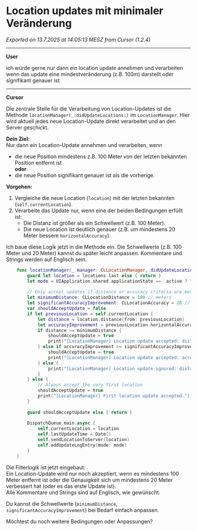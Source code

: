 # Location updates mit minimaler Veränderung
_Exported on 13.7.2025 at 14:05:13 MESZ from Cursor (1.2.4)_

---

**User**

ich würde gerne nur dann ein location update annehmen und verarbeiten wenn das update eine mindestveränderung (z.B. 100m) darstellt oder signifikant genauer ist

---

**Cursor**

Die zentrale Stelle für die Verarbeitung von Location-Updates ist die Methode `locationManager(_:didUpdateLocations:)` im `LocationManager`. Hier wird aktuell jedes neue Location-Update direkt verarbeitet und an den Server geschickt.

**Dein Ziel:**  
Nur dann ein Location-Update annehmen und verarbeiten, wenn  
- die neue Position mindestens z.B. 100 Meter von der letzten bekannten Position entfernt ist  
**oder**
- die neue Position signifikant genauer ist als die vorherige.

**Vorgehen:**  
1. Vergleiche die neue Location (`location`) mit der letzten bekannten (`self.currentLocation`).
2. Verarbeite das Update nur, wenn eine der beiden Bedingungen erfüllt ist:
   - Die Distanz ist größer als ein Schwellwert (z.B. 100 Meter).
   - Die neue Location ist deutlich genauer (z.B. um mindestens 20 Meter bessere `horizontalAccuracy`).

Ich baue diese Logik jetzt in die Methode ein. Die Schwellwerte (z.B. 100 Meter und 20 Meter) kannst du später leicht anpassen. Kommentare und Strings werden auf Englisch sein.

```swift
    func locationManager(_ manager: CLLocationManager, didUpdateLocations locations: [CLLocation]) {
        guard let location = locations.last else { return }
        let mode = UIApplication.shared.applicationState == .active ? "Foreground" : "Background"
        
        // Only accept updates if distance or accuracy criteria are met
        let minimumDistance: CLLocationDistance = 100 // meters
        let significantAccuracyImprovement: CLLocationAccuracy = 20 // meters
        var shouldAcceptUpdate = false
        if let previousLocation = self.currentLocation {
            let distance = location.distance(from: previousLocation)
            let accuracyImprovement = previousLocation.horizontalAccuracy - location.horizontalAccuracy
            if distance >= minimumDistance {
                shouldAcceptUpdate = true
                print("[LocationManager] Location update accepted: distance (\(distance)m) >= minimum (\(minimumDistance)m)")
            } else if accuracyImprovement >= significantAccuracyImprovement {
                shouldAcceptUpdate = true
                print("[LocationManager] Location update accepted: accuracy improved by (\(accuracyImprovement)m) >= minimum (\(significantAccuracyImprovement)m)")
            } else {
                print("[LocationManager] Location update ignored: distance (\(distance)m), accuracy improvement (\(accuracyImprovement)m)")
            }
        } else {
            // Always accept the very first location
            shouldAcceptUpdate = true
            print("[LocationManager] First location update accepted.")
        }
        
        guard shouldAcceptUpdate else { return }
        
        DispatchQueue.main.async {
            self.currentLocation = location
            self.lastUpdateTime = Date()
            self.sendLocationToServer(location)
            self.addUpdateLogEntry(mode: mode)
        }
    }
```

Die Filterlogik ist jetzt eingebaut:  
Ein Location-Update wird nur noch akzeptiert, wenn es mindestens 100 Meter entfernt ist oder die Genauigkeit sich um mindestens 20 Meter verbessert hat (oder es das erste Update ist).  
Alle Kommentare und Strings sind auf Englisch, wie gewünscht.

Du kannst die Schwellwerte (`minimumDistance`, `significantAccuracyImprovement`) bei Bedarf einfach anpassen.

Möchtest du noch weitere Bedingungen oder Anpassungen?

